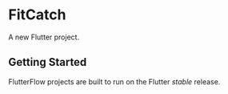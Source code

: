 # FitCatch

A new Flutter project.

## Getting Started

FlutterFlow projects are built to run on the Flutter _stable_ release.
